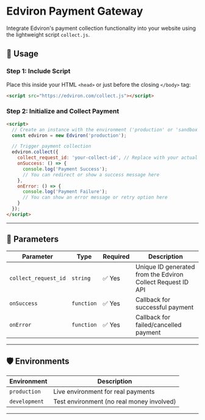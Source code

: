 # Edviron Payment Gateway

Integrate Edviron's payment collection functionality into your website using the lightweight script `collect.js`.



## 🚀 Usage

### Step 1: Include Script

Place this inside your HTML `<head>` or just before the closing `</body>` tag:

```html
<script src="https://edviron.com/collect.js"></script>
```

### Step 2: Initialize and Collect Payment

```html
<script>
  // Create an instance with the environment ('production' or 'sandbox')
  const edviron = new Edviron('production');

  // Trigger payment collection
  edviron.collect({
    collect_request_id: 'your-collect-id', // Replace with your actual collect ID
    onSuccess: () => {
      console.log('Payment Success');
      // You can redirect or show a success message here
    },
    onError: () => {
      console.log('Payment Failure');
      // You can show an error message or retry option here
    }
  });
</script>
```

---

## 📘 Parameters

| Parameter            | Type       | Required | Description                               |
|----------------------|------------|----------|-------------------------------------------|
| `collect_request_id` | `string`   | ✅ Yes   | Unique ID generated from the Edviron Collect Request ID API |
| `onSuccess`          | `function` | ✅ Yes   | Callback for successful payment           |
| `onError`            | `function` | ✅ Yes   | Callback for failed/cancelled payment     |

---

## 🛡️ Environments

| Environment  | Description                          |
|--------------|--------------------------------------|
| `production` | Live environment for real payments   |
| `development`    | Test environment (no real money involved) |

---

